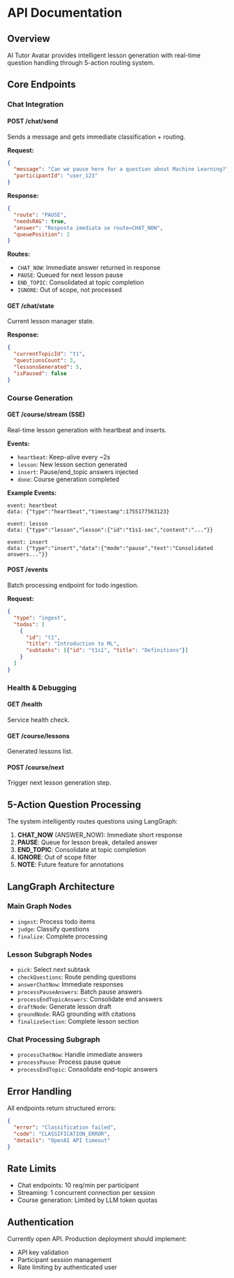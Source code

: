 # API Documentation

## Overview
AI Tutor Avatar provides intelligent lesson generation with real-time question handling through 5-action routing system.

## Core Endpoints

### Chat Integration

#### POST /chat/send
Sends a message and gets immediate classification + routing.

**Request:**
```json
{
  "message": "Can we pause here for a question about Machine Learning?",
  "participantId": "user_123"
}
```

**Response:**
```json
{
  "route": "PAUSE",
  "needsRAG": true,
  "answer": "Resposta imediata se route=CHAT_NOW",
  "queuePosition": 2
}
```

**Routes:**
- `CHAT_NOW`: Immediate answer returned in response
- `PAUSE`: Queued for next lesson pause
- `END_TOPIC`: Consolidated at topic completion  
- `IGNORE`: Out of scope, not processed

#### GET /chat/state
Current lesson manager state.

**Response:**
```json
{
  "currentTopicId": "t1",
  "questionsCount": 3,
  "lessonsGenerated": 5,
  "isPaused": false
}
```

### Course Generation

#### GET /course/stream (SSE)
Real-time lesson generation with heartbeat and inserts.

**Events:**
- `heartbeat`: Keep-alive every ~2s
- `lesson`: New lesson section generated
- `insert`: Pause/end_topic answers injected
- `done`: Course generation completed

**Example Events:**
```
event: heartbeat
data: {"type":"heartbeat","timestamp":1755177563123}

event: lesson
data: {"type":"lesson","lesson":{"id":"t1s1-sec","content":"..."}}

event: insert  
data: {"type":"insert","data":{"mode":"pause","text":"Consolidated answers..."}}
```

#### POST /events
Batch processing endpoint for todo ingestion.

**Request:**
```json
{
  "type": "ingest",
  "todos": [
    {
      "id": "t1",
      "title": "Introduction to ML",
      "subtasks": [{"id": "t1s1", "title": "Definitions"}]
    }
  ]
}
```

### Health & Debugging

#### GET /health
Service health check.

#### GET /course/lessons
Generated lessons list.

#### POST /course/next
Trigger next lesson generation step.

## 5-Action Question Processing

The system intelligently routes questions using LangGraph:

1. **CHAT_NOW** (ANSWER_NOW): Immediate short response
2. **PAUSE**: Queue for lesson break, detailed answer
3. **END_TOPIC**: Consolidate at topic completion
4. **IGNORE**: Out of scope filter
5. **NOTE**: Future feature for annotations

## LangGraph Architecture

### Main Graph Nodes
- `ingest`: Process todo items
- `judge`: Classify questions 
- `finalize`: Complete processing

### Lesson Subgraph Nodes
- `pick`: Select next subtask
- `checkQuestions`: Route pending questions
- `answerChatNow`: Immediate responses
- `processPauseAnswers`: Batch pause answers
- `processEndTopicAnswers`: Consolidate end answers
- `draftNode`: Generate lesson draft
- `groundNode`: RAG grounding with citations
- `finalizeSection`: Complete lesson section

### Chat Processing Subgraph
- `processChatNow`: Handle immediate answers
- `processPause`: Process pause queue
- `processEndTopic`: Consolidate end-topic answers

## Error Handling

All endpoints return structured errors:

```json
{
  "error": "Classification failed", 
  "code": "CLASSIFICATION_ERROR",
  "details": "OpenAI API timeout"
}
```

## Rate Limits

- Chat endpoints: 10 req/min per participant
- Streaming: 1 concurrent connection per session
- Course generation: Limited by LLM token quotas

## Authentication

Currently open API. Production deployment should implement:
- API key validation
- Participant session management
- Rate limiting by authenticated user
